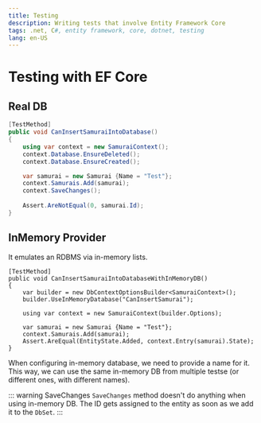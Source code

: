 ```yaml
---
title: Testing
description: Writing tests that involve Entity Framework Core
tags: .net, C#, entity framework, core, dotnet, testing
lang: en-US
---
```


# Testing with EF Core

## Real DB

```csharp
[TestMethod]
public void CanInsertSamuraiIntoDatabase()
{
    using var context = new SamuraiContext();
    context.Database.EnsureDeleted();
    context.Database.EnsureCreated();

    var samurai = new Samurai {Name = "Test"};
    context.Samurais.Add(samurai);
    context.SaveChanges();
    
    Assert.AreNotEqual(0, samurai.Id);
}
```

## InMemory Provider

It emulates an RDBMS via in-memory lists.

```csharp{5}
[TestMethod]
public void CanInsertSamuraiIntoDatabaseWithInMemoryDB()
{
    var builder = new DbContextOptionsBuilder<SamuraiContext>();
    builder.UseInMemoryDatabase("CanInsertSamurai");
    
    using var context = new SamuraiContext(builder.Options);

    var samurai = new Samurai {Name = "Test"};
    context.Samurais.Add(samurai);
    Assert.AreEqual(EntityState.Added, context.Entry(samurai).State);
}
```

When configuring in-memory database, we need to provide a name for it. This way,
we can use the same in-memory DB from multiple testse (or different ones, with
different names).

::: warning SaveChanges
`SaveChanges` method doesn't do anything when using in-memory DB. The ID gets
assigned to the entity as soon as we add it to the `DbSet`.
:::